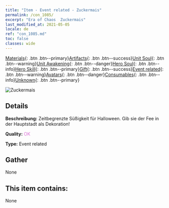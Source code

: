 ```yaml
---
title: "Item - Event related - Zuckermais"
permalink: /con_1085/
excerpt: "Era of Chaos  Zuckermais"
last_modified_at: 2021-05-05
locale: de
ref: "con_1085.md"
toc: false
classes: wide
---
```

 [Materials](/ItemsDE/){: .btn .btn--primary}[Artifacts](/ItemsDE/Artifacts/){: .btn .btn--success}[Unit Soul](/ItemsDE/UnitSoul/){: .btn .btn--warning}[Unit Awakening](/ItemsDE/UnitAwakening/){: .btn .btn--danger}[Hero Soul](/ItemsDE/HeroSoul/){: .btn .btn--info}[Hero Skill](/ItemsDE/HeroSkill/){: .btn .btn--primary}[Gift](/ItemsDE/Gift/){: .btn .btn--success}[Event related](/ItemsDE/Events/){: .btn .btn--warning}[Avatars](/ItemsDE/Avatars/){: .btn .btn--danger}[Consumables](/ItemsDE/Consumables/){: .btn .btn--info}[Unknown](/ItemsDE/Unknown/){: .btn .btn--primary}

 ![Zuckermais](/images/t/i_690011.png)

## Details
 **Beschreibung:** Zeitbegrenzte Süßigkeit für Halloween. Gib sie der Fee in der Hauptstadt als Dekoration!

 **Quality:** <span style="color: #DA70D6">OK</span>

 **Type:** Event related

## Gather

  None

## This item contains:

  None

